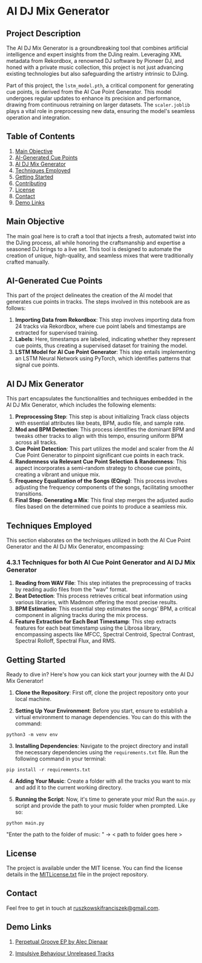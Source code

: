 # AI DJ Mix Generator

## Project Description

The AI DJ Mix Generator is a groundbreaking tool that combines artificial intelligence and expert insights from the DJing realm. Leveraging XML metadata from Rekordbox, a renowned DJ software by Pioneer DJ, and honed with a private music collection, this project is not just advancing existing technologies but also safeguarding the artistry intrinsic to DJing.

Part of this project, the `lstm_model.pth`, a critical component for generating cue points, is derived from the AI Cue Point Generator. This model undergoes regular updates to enhance its precision and performance, drawing from continuous retraining on larger datasets. The `scaler.joblib` plays a vital role in preprocessing new data, ensuring the model's seamless operation and integration.

## Table of Contents

1. [Main Objective](#main-objective)
2. [AI-Generated Cue Points](#ai-generated-cue-points)
3. [AI DJ Mix Generator](#ai-dj-mix-generator)
4. [Techniques Employed](#techniques-employed)
5. [Getting Started](#getting-started)
6. [Contributing](#contributing)
7. [License](#license)
8. [Contact](#contact)
9. [Demo Links](#demo-links)

## Main Objective

The main goal here is to craft a tool that injects a fresh, automated twist into the DJing process, all while honoring the craftsmanship and expertise a seasoned DJ brings to a live set. This tool is designed to automate the creation of unique, high-quality, and seamless mixes that were traditionally crafted manually.

## AI-Generated Cue Points

This part of the project delineates the creation of the AI model that generates cue points in tracks. The steps involved in this notebook are as follows:

1. **Importing Data from Rekordbox**: This step involves importing data from 24 tracks via Rekordbox, where cue point labels and timestamps are extracted for supervised training.
2. **Labels**: Here, timestamps are labeled, indicating whether they represent cue points, thus creating a supervised dataset for training the model.
3. **LSTM Model for AI Cue Point Generator**: This step entails implementing an LSTM Neural Network using PyTorch, which identifies patterns that signal cue points.

## AI DJ Mix Generator

This part encapsulates the functionalities and techniques embedded in the AI DJ Mix Generator, which includes the following elements:

1. **Preprocessing Step**: This step is about initializing Track class objects with essential attributes like beats, BPM, audio file, and sample rate.
2. **Mod and BPM Detection**: This process identifies the dominant BPM and tweaks other tracks to align with this tempo, ensuring uniform BPM across all tracks.
3. **Cue Point Detection**: This part utilizes the model and scaler from the AI Cue Point Generator to pinpoint significant cue points in each track.
4. **Randomness via Relevant Cue Point Selection & Randomness**: This aspect incorporates a semi-random strategy to choose cue points, creating a vibrant and unique mix.
5. **Frequency Equalization of the Songs (EQing)**: This process involves adjusting the frequency components of the songs, facilitating smoother transitions.
6. **Final Step: Generating a Mix**: This final step merges the adjusted audio files based on the determined cue points to produce a seamless mix.

## Techniques Employed

This section elaborates on the techniques utilized in both the AI Cue Point Generator and the AI DJ Mix Generator, encompassing:

### 4.3.1 Techniques for both AI Cue Point Generator and AI DJ Mix Generator

1. **Reading from WAV File**: This step initiates the preprocessing of tracks by reading audio files from the "wav" format.
2. **Beat Detection**: This process retrieves critical beat information using various libraries, with Madmom offering the most precise results.
3. **BPM Estimation**: This essential step estimates the songs' BPM, a critical component in aligning tracks during the mix process.
4. **Feature Extraction for Each Beat Timestamp**: This step extracts features for each beat timestamp using the Librosa library, encompassing aspects like MFCC, Spectral Centroid, Spectral Contrast, Spectral Rolloff, Spectral Flux, and RMS.

## Getting Started

Ready to dive in? Here's how you can kick start your journey with the AI DJ Mix Generator!

1. **Clone the Repository**: First off, clone the project repository onto your local machine.
   
2. **Setting Up Your Environment**: Before you start, ensure to establish a virtual environment to manage dependencies. You can do this with the command:


```python3 -m venv env```

3. **Installing Dependencies**: Navigate to the project directory and install the necessary dependencies using the `requirements.txt` file. Run the following command in your terminal:

```pip install -r requirements.txt```

4. **Adding Your Music**: Create a folder with all the tracks you want to mix and add it to the current working directory.

5. **Running the Script**: Now, it's time to generate your mix! Run the `main.py` script and provide the path to your music folder when prompted. Like so:

```python main.py```

"Enter the path to the folder of music: " -> < path to folder goes here >  

## License

The project is available under the MIT license. You can find the license details in the [MITLicense.txt](MITLicense.txt) file in the project repository.

## Contact

Feel free to get in touch at ruszkowskifranciszek@gmail.com.

## Demo Links

1. [Perpetual Groove EP by Alec Dienaar](https://soundcloud.com/franas_oven/demo1/s-IsV4HEA5Yz9?si=cba3a18e72ea4370af040972a7518700&utm_source=clipboard&utm_medium=text&utm_campaign=social_sharing)

2. [Impulsive Behaviour Unreleased Tracks](https://soundcloud.com/franas_oven/demo2/s-1TFiSgjzuqh?si=7edcb49667814dc898a7243b49bf7cd7&utm_source=clipboard&utm_medium=text&utm_campaign=social_sharing)
